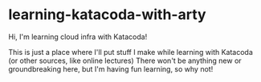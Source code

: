 # learning-katacoda-with-arty
Hi, I'm learning cloud infra with Katacoda!

This is just a place where I'll put stuff I make while learning with Katacoda (or other sources, like online lectures)
There won't be anything new or groundbreaking here, but I'm having fun learning, so why not!
